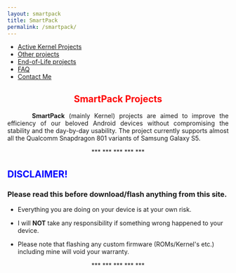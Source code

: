 ```yaml
---
layout: smartpack
title: SmartPack
permalink: /smartpack/
---
```


<style>
    tab1 { padding-left: 4em; }
</style>

* <a href="https://sunilpaulmathew.github.io/kernel-projects/">Active Kernel Projects</a>
* <a href="https://sunilpaulmathew.github.io/others/">Other projects</a>
* <a href="https://sunilpaulmathew.github.io/end-of-life/">End-of-Life projects</a>
* <a href="https://sunilpaulmathew.github.io/faq/">FAQ</a>
* <a href="https://sunilpaulmathew.github.io/contact/">Contact Me</a>

<h2 style="color: red; text-align: center">SmartPack Projects</h2>

<p style="text-align: justify;"><tab1><strong>SmartPack</strong> (mainly Kernel) projects are aimed to improve the efficiency of our beloved Android devices without compromising the stability and the day-by-day usability. The project currently supports almost all the Qualcomm Snapdragon 801 variants of Samsung Galaxy S5.</tab1></p>

<p style="text-align: center;">*** *** *** *** ***</p>

<h2 style="color: blue">DISCLAIMER!</h2>

### Please read this before download/flash anything from this site. 

* Everything you are doing on your device is at your own risk.

* I will <strong>NOT</strong> take any responsibility if something wrong happened to your device.

* Please note that flashing any custom firmware (ROMs/Kernel's etc.) including mine will void your warranty.

<p style="text-align: center;">*** *** *** *** ***</p>
